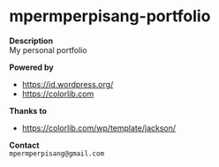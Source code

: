 # mpermperpisang-portfolio

**Description**<br/>
My personal portfolio

**Powered by**<br/>
- https://id.wordpress.org/
- https://colorlib.com

**Thanks to**<br/>
- https://colorlib.com/wp/template/jackson/

**Contact**<br/>
`mpermperpisang@gmail.com`
